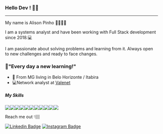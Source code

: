 
### Hello Dev ! 👋🏽
___

My name is Alison Pinho 👦🏽🇧🇷

I am a systems analyst and have been working with Full Stack development since 2018.💻

I am passionate about solving problems and learning from it. Always open to new challenges and ready to face changes.

<h3>🚀"Every day a new learning!"</h3>

- 📍 From MG living in Belo Horizonte / Itabira
- 💻Network analyst at [Valenet](https://valenet.com.br/#)

<h5>My Skills</h5>

<img src="https://img.icons8.com/color/48/000000/html-5.png"/><img src="https://img.icons8.com/color/48/000000/javascript-logo-1.png"/><img src="https://img.icons8.com/color/48/000000/css3.png"/><img src="https://img.icons8.com/color/48/000000/react-native.png"/><img src="https://img.icons8.com/color/48/000000/nodejs.png"/><img src="https://img.icons8.com/color/48/000000/npm.png"/><img src="https://img.icons8.com/ios/50/000000/mysql-logo.png"/><img src="https://img.icons8.com/nolan/64/api-settings.png"/><img src="https://img.icons8.com/color/48/000000/docker.png"/><img src="https://img.icons8.com/color/48/000000/linux.png"/><img src="https://img.icons8.com/doodle/48/000000/console--v2.png"/>


Reach me out 👇🏽

[![Linkedin Badge](https://img.shields.io/badge/-LinkedIn-blue?style=flat-square&logo=Linkedin&logoColor=white&link=https://www.linkedin.com/in/alison-eduardo-0b8a2a184/)](https://www.linkedin.com/in/alison-eduardo-0b8a2a184/) [![Instagram Badge](https://img.shields.io/badge/-Instagram-violet?style=flat-square&logo=Instagram&logoColor=white&link=https://www.instagram.com/alison.eduu/)](https://www.instagram.com/alison.eduu/)


<!--

site

[![Site Badge](https://img.shields.io/badge/-Site-black?style=flat-square&logo=&logoColor=white&link=[]())]()
 
-->